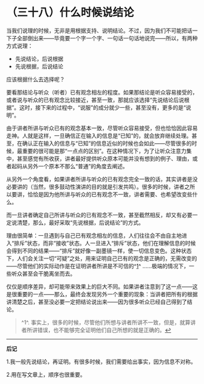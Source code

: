 （三十八）什么时候说结论 
========================

当我们说理的时候，无非是用根据支持、说明结论。不过，因为我们不可能把话一下子全部倒出来——毕竟要一个字一个字、一句话一句话地说完——所以，有两种方式说理：

-   先说结论，后说根据
-   先说根据，后说结论

应该根据什么去选择呢？

要看那结论与听众（听者）已有观念相左的程度。如果那结论是听众容易接受的，或者说与听众的已有观念比较接近，甚至一致，那就应该选择“先说结论后说根据”。这时，接下来的过程中，“说服”的成分就少一些，甚至没有，更多的是“说明”。

由于讲者所讲与听众已有的观念基本一致，尽管听众容易接受，但也恰恰因此容易走神。人就是这样，一旦确信正在输入的信息是“已知”的，就会放弃继续处理。甚至，在确认正在输入的信息与“已知”的信息近似的时候也会如此——尽管很多的时候，最重要的很可能是那“一点点的区别”。在这种情况下，为了让听众注意力集中，甚至感觉有所收获，讲者最好提供听众原本可能并没有想到的例子、理由，或者起码从另外一个原本不那么“普通”的角度去阐述。

从另外一个角度看，如果讲者所讲与听众的已有观念完全一致的话，其实讲者是没必要讲的（当然，很多鼓动性演讲的目的就是引发共鸣）。很多的时候，讲者之所以要讲，恰恰是因为他所讲与听众的已有观念不一致，讲者需要、也希望改变些什么。

而一旦讲者确定自己所讲与听众的已有观念不一致，甚至截然相反，却又有必要一定说清楚，那么，最好采取“先说根据，后说结论”的方式。

理由很简单：一旦遇到与自己已有观念相左的信息，人们往往会不由自主地进入“排斥”状态，而非“接收”状态。人一旦进入“排斥”状态，他们在理解信息的时候会得到不同的结果——“排斥”就好像一副墨镜一样，使一切信息变色。这种状态下，人们会关注一切“可疑”之处，用来证明自己已有的观念是正确的，无需改变的——尽管他们的实际动作是在证明讲者所讲是不可信的^[1](#fn_1)^
……极端的情况下，一些听众甚至会干脆离坐而去。

仅仅是顺序差异，却可能带来效果上的巨大不同。如果讲者注意到了这一点——这是很重要的一点——那么，最终会发现另外一个重要的现象：当讲者把所有的根据讲清楚之后，甚至没必要一定把结论说出来——因为很多听众已经自己得到了结论。

> ^1^.
> 事实上，很多的时候，尽管他们所想与讲者所讲不一致，但是，就算讲者所讲错误，也不能够完全证明他们自己所想的就是正确的。[↩](#reffn_1 "Jump back to footnote [1] in the text.")
***
**后记**

1.我一般先说结论，再证明。有很多时候，我们需要给出事实，因为信息不对称。

2.用在写文章上，顺序也很重要。
